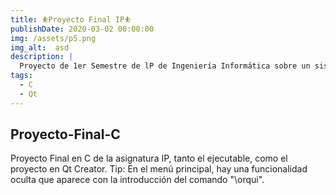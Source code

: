 ```yaml
---
title: ⛹Proyecto Final IP⛹
publishDate: 2020-03-02 00:00:00
img: /assets/p5.png
img_alt:  asd
description: |
  Proyecto de 1er Semestre de lP de Ingeniería Informática sobre un sistema para la administración de los Juegos Deportivos por la FEU
tags:
  - C
  - Qt
---
```


## Proyecto-Final-C
Proyecto Final en C de la asignatura IP, tanto el ejecutable, como el proyecto en Qt Creator. Tip: En el menú principal, hay una funcionalidad oculta que aparece con la introducción del comando "\orqui".

